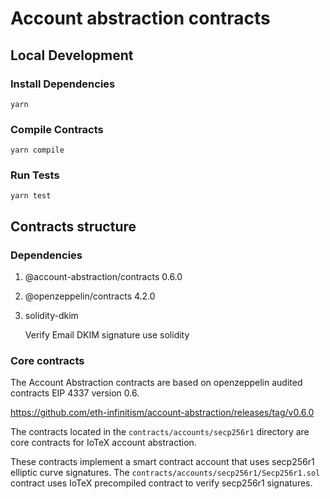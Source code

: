 # Account abstraction contracts

## Local Development

### Install Dependencies

`yarn`

### Compile Contracts

`yarn compile`

### Run Tests

`yarn test`

## Contracts structure

### Dependencies

1. @account-abstraction/contracts 0.6.0
2. @openzeppelin/contracts 4.2.0
3. solidity-dkim
    
    Verify Email DKIM signature use solidity

### Core contracts

The Account Abstraction contracts are based on openzeppelin audited contracts EIP 4337 version 0.6. 

https://github.com/eth-infinitism/account-abstraction/releases/tag/v0.6.0

The contracts located in the `contracts/accounts/secp256r1` directory are core contracts for IoTeX account abstraction. 

These contracts implement a smart contract account that uses secp256r1 elliptic curve signatures. The `contracts/accounts/secp256r1/Secp256r1.sol` contract uses IoTeX precompiled contract to verify secp256r1 signatures.
